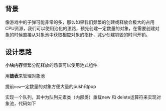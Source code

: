 ## 背景

像游戏中的子弹可能非常的多，那么如果我们频繁的创建或释放会极大的占用CPU资源，我们可以使用池化的思路，预先创建一定数量的对象，在需要创建对象的时候直接从对象池中获取相应对象的指针，减少创建销毁的时间开销。

## 设计思路

**小块内存**频繁分配释放的场景可以使用池式组件

用**链表**来管理对象池

提前`new`一定数量的对象方便大量的push和pop

实现一个队列，其中为队列元素类（内部类）重载new 和 delete运算符来实现对象池，代码如下